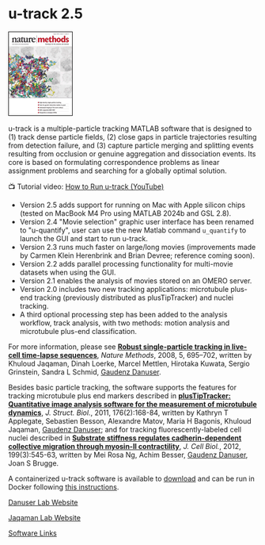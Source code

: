 # u-track 2.5

![Alt Text](img/utrack.gif?raw=true)

u-track is a multiple-particle tracking MATLAB software that is designed to (1) track dense particle fields, (2) close gaps in particle trajectories resulting from detection failure, and (3) capture particle merging and splitting events resulting from occlusion or genuine aggregation and dissociation events. Its core is based on formulating correspondence problems as linear assignment problems and searching for a globally optimal solution.

📺 Tutorial video: [How to Run u-track (YouTube)](https://youtu.be/dPTc4du7iqY?si=RZ3YK1c8vTeHbybN)

- Version 2.5 adds support for running on Mac with Apple silicon chips (tested on MacBook M4 Pro using MATLAB 2024b and GSL 2.8).
- Version 2.4 "Movie selection" graphic user interface has been renamed to "u-quantify", user can use the new Matlab command `u_quantify` to launch the GUI and start to run u-track.
- Version 2.3 runs much faster on large/long movies (improvements made by Carmen Klein Herenbrink and Brian Devree; reference coming soon).
- Version 2.2 adds parallel processing functionality for multi-movie datasets when using the GUI.
- Version 2.1 enables the analysis of movies stored on an OMERO server.
- Version 2.0 includes two new tracking applications: microtubule plus-end tracking (previously distributed as plusTipTracker) and nuclei tracking.
- A third optional processing step has been added to the analysis workflow, track analysis, with two methods: motion analysis and microtubule plus-end classification.

For more information, please see [**Robust single-particle tracking in live-cell time-lapse sequences**](http://www.nature.com/nmeth/journal/v5/n8/full/nmeth.1237.html), *Nature Methods*, 2008, 5, 695–702, written by Khuloud Jaqaman, Dinah Loerke, Marcel Mettlen, Hirotaka Kuwata, Sergio Grinstein, Sandra L Schmid, [Gaudenz Danuser](https://www.danuserlab-utsw.org/).

Besides basic particle tracking, the software supports the features for tracking microtubule plus end markers described in [**plusTipTracker: Quantitative image analysis software for the measurement of microtubule dynamics**](https://www.ncbi.nlm.nih.gov/pubmed/21821130), *J. Struct. Biol.*, 2011, 176(2):168-84, written by Kathryn T Applegate, Sebastien Besson, Alexandre Matov, Maria H Bagonis, Khuloud Jaqaman, [Gaudenz Danuser](https://www.danuserlab-utsw.org/); and for tracking fluorescently-labeled cell nuclei described in [**Substrate stiffness regulates cadherin-dependent collective migration through myosin-II contractility**](https://www.ncbi.nlm.nih.gov/pubmed/23091067), *J. Cell Biol.*, 2012, 199(3):545-63, written by Mei Rosa Ng, Achim Besser, [Gaudenz Danuser](https://www.danuserlab-utsw.org/), Joan S Brugge.

A containerized u-track software is available to [download](https://hub.docker.com/repository/docker/jennyzouutsw/utrack2.3) and can be run in Docker following [this instructions](https://github.com/JennyZouUTSW/auto-docker/blob/develop/utrack2018b/README.md).

[Danuser Lab Website](https://www.danuserlab-utsw.org/)

[Jaqaman Lab Website](https://www.utsouthwestern.edu/labs/jaqaman/)

[Software Links](https://github.com/DanuserLab/)
